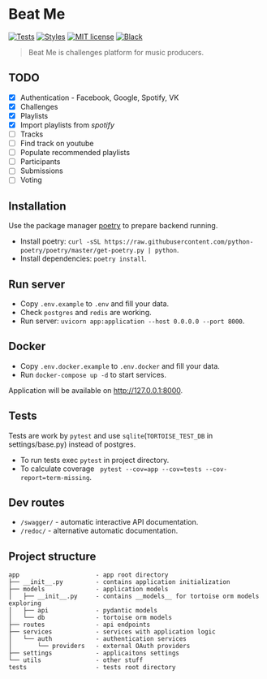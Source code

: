 # Beat Me

[![Tests](https://github.com/beatMeDev/beatMeBackend/workflows/tests/badge.svg)](https://github.com/beatMeDev/beatMeBackend/actions?query=workflow%3Atests)
[![Styles](https://github.com/beatMeDev/beatMeBackend/workflows/styles/badge.svg)](https://github.com/beatMeDev/beatMeBackend/actions?query=workflow%3Astyles)
[![MIT license](https://img.shields.io/badge/License-MIT-blue.svg)](https://github.com/beatMeDev/beatMeBackend/blob/master/LICENSE)
[![Black](https://img.shields.io/badge/code%20style-black-000000.svg)](https://github.com/psf/black)


> Beat Me is challenges platform for music producers.

## TODO

- [x] Authentication - Facebook, Google, Spotify, VK
- [x] Challenges
- [x] Playlists
- [x] Import playlists from *spotify*
- [ ] Tracks
- [ ] Find track on youtube
- [ ] Populate recommended playlists
- [ ] Participants
- [ ] Submissions
- [ ] Voting

## Installation

Use the package manager [poetry](https://python-poetry.org/) to prepare backend running.

- Install poetry: `curl -sSL https://raw.githubusercontent.com/python-poetry/poetry/master/get-poetry.py | python`.
- Install dependencies: `poetry install`.

## Run server

- Copy `.env.example` to `.env` and fill your data.
- Check `postgres` and `redis` are working.
- Run server: `uvicorn app:application --host 0.0.0.0 --port 8000`.

## Docker

- Copy `.env.docker.example` to `.env.docker` and fill your data.
- Run `docker-compose up -d` to start services.

Application will be available on http://127.0.0.1:8000.

## Tests

Tests are work by `pytest` and use `sqlite`(`TORTOISE_TEST_DB` in settings/base.py) instead of postgres.

- To run tests exec `pytest` in project directory.
- To calculate coverage ` pytest --cov=app --cov=tests --cov-report=term-missing`.

## Dev routes

- `/swagger/` - automatic interactive API documentation.
- `/redoc/` - alternative automatic documentation.

## Project structure

```
app                     - app root directory
├── __init__.py         - contains application initialization
├── models              - application models
│   ├── __init__.py     - contains __models__ for tortoise orm models exploring
│   ├── api             - pydantic models
│   └── db              - tortoise orm models
├── routes              - api endpoints
├── services            - services with application logic
│   └── auth            - authentication services
│       └── providers   - external OAuth providers
├── settings            - applicaitons settings
└── utils               - other stuff
tests                   - tests root directory
```
